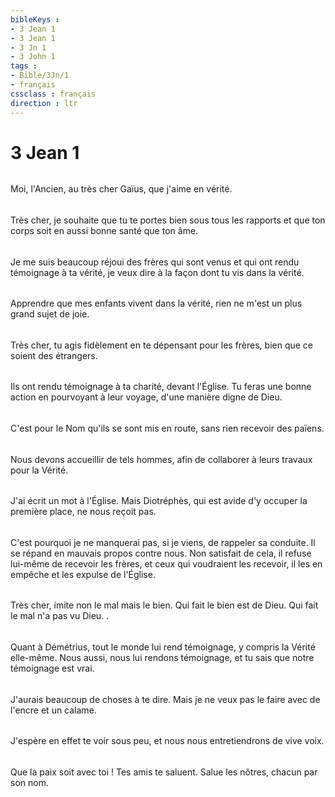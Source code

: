 ```yaml
---
bibleKeys : 
- 3 Jean 1
- 3 Jean 1
- 3 Jn 1
- 3 John 1
tags : 
- Bible/3Jn/1
- français
cssclass : français
direction : ltr
---
```


# 3 Jean 1

###### 
Moi, l'Ancien, au très cher Gaïus, que j'aime en vérité. 
###### 
Très cher, je souhaite que tu te portes bien sous tous les rapports et que ton corps soit en aussi bonne santé que ton âme. 
###### 
Je me suis beaucoup réjoui des frères qui sont venus et qui ont rendu témoignage à ta vérité, je veux dire à la façon dont tu vis dans la vérité. 
###### 
Apprendre que mes enfants vivent dans la vérité, rien ne m'est un plus grand sujet de joie. 
###### 
Très cher, tu agis fidèlement en te dépensant pour les frères, bien que ce soient des étrangers. 
###### 
Ils ont rendu témoignage à ta charité, devant l'Église. Tu feras une bonne action en pourvoyant à leur voyage, d'une manière digne de Dieu. 
###### 
C'est pour le Nom qu'ils se sont mis en route, sans rien recevoir des païens. 
###### 
Nous devons accueillir de tels hommes, afin de collaborer à leurs travaux pour la Vérité. 
###### 
J'ai écrit un mot à l'Église. Mais Diotréphès, qui est avide d'y occuper la première place, ne nous reçoit pas. 
###### 
C'est pourquoi je ne manquerai pas, si je viens, de rappeler sa conduite. Il se répand en mauvais propos contre nous. Non satisfait de cela, il refuse lui-même de recevoir les frères, et ceux qui voudraient les recevoir, il les en empêche et les expulse de l'Église. 
###### 
Très cher, imite non le mal mais le bien. Qui fait le bien est de Dieu. Qui fait le mal n'a pas vu Dieu. . 
###### 
Quant à Démétrius, tout le monde lui rend témoignage, y compris la Vérité elle-même. Nous aussi, nous lui rendons témoignage, et tu sais que notre témoignage est vrai. 
###### 
J'aurais beaucoup de choses à te dire. Mais je ne veux pas le faire avec de l'encre et un calame. 
###### 
J'espère en effet te voir sous peu, et nous nous entretiendrons de vive voix. 
###### 
Que la paix soit avec toi ! Tes amis te saluent. Salue les nôtres, chacun par son nom. 
